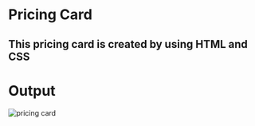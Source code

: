 # Pricing Card 
## This pricing card is created by using HTML and CSS
# Output
![pricing card](https://user-images.githubusercontent.com/108792404/222901404-be95b3f4-934c-42d9-9d8b-76ff9b0ad017.png)
